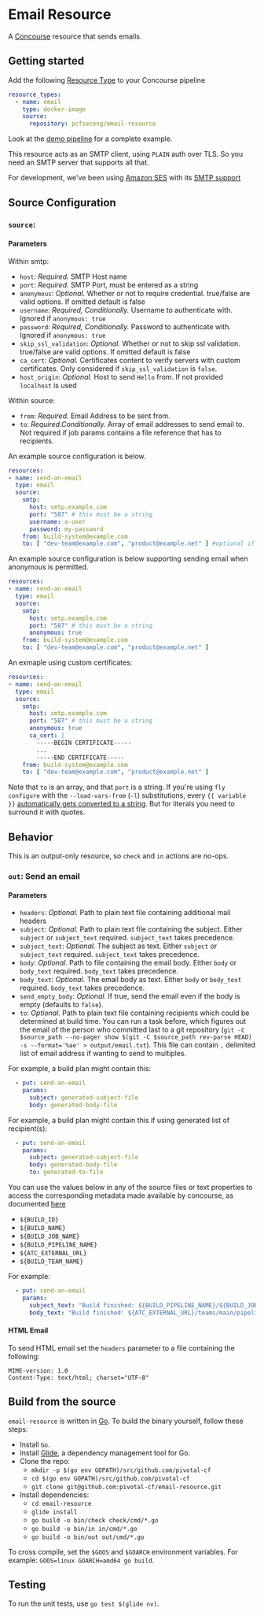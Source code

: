 # Email Resource

A [Concourse](http://concourse.ci) resource that sends emails.

## Getting started
Add the following [Resource Type](http://concourse.ci/configuring-resource-types.html) to your Concourse pipeline
```yaml
resource_types:
  - name: email
    type: docker-image
    source:
      repository: pcfseceng/email-resource
```

Look at the [demo pipeline](https://github.com/pivotal-cf/email-resource/blob/master/example/demo-pipeline.yml) for a complete example.

This resource acts as an SMTP client, using `PLAIN` auth over TLS.  So you need an SMTP server that supports all that.

For development, we've been using [Amazon SES](https://aws.amazon.com/ses/) with its [SMTP support](http://docs.aws.amazon.com/ses/latest/DeveloperGuide/smtp-credentials.html)

## Source Configuration

### `source`:

#### Parameters

Within smtp:

* `host`: *Required.* SMTP Host name
* `port`: *Required.* SMTP Port, must be entered as a string
* `anonymous`: *Optional.* Whether or not to require credential.  true/false are valid options.  If omitted default is false
* `username`: *Required, Conditionally.* Username to authenticate with.  Ignored if `anonymous: true`
* `password`: *Required, Conditionally.* Password to authenticate with.  Ignored if `anonymous: true`
* `skip_ssl_validation`: *Optional.* Whether or not to skip ssl validation.  true/false are valid options.  If omitted default is false
* `ca_cert`: *Optional.* Certificates content to verify servers with custom certificates. Only considered if `skip_ssl_validation` is `false`.
* `host_origin`: *Optional.* Host to send `Hello` from.  If not provided `localhost` is used

Within source:
* `from`: *Required.* Email Address to be sent from.
* `to`: *Required.Conditionally.* Array of email addresses to send email to.  Not required if job params contains a file reference that has to recipients.

An example source configuration is below.
```yaml
resources:
- name: send-an-email
  type: email
  source:
    smtp:
      host: smtp.example.com
      port: "587" # this must be a string
      username: a-user
      password: my-password
    from: build-system@example.com
    to: [ "dev-team@example.com", "product@example.net" ] #optional if `params.additional_recipient` is specified
```

An example source configuration is below supporting sending email when anonymous is permitted.
```yaml
resources:
- name: send-an-email
  type: email
  source:
    smtp:
      host: smtp.example.com
      port: "587" # this must be a string
      anonymous: true
    from: build-system@example.com
    to: [ "dev-team@example.com", "product@example.net" ]
```

An exmaple using custom certificates:
```yaml
resources:
- name: send-an-email
  type: email
  source:
    smtp:
      host: smtp.example.com
      port: "587" # this must be a string
      anonymous: true
      ca_cert: |
        -----BEGIN CERTIFICATE-----
        ...
        -----END CERTIFICATE-----
    from: build-system@example.com
    to: [ "dev-team@example.com", "product@example.net" ]
```
Note that `to` is an array, and that `port` is a string.
If you're using `fly configure` with the `--load-vars-from` (`-l`) substitutions, every `{{ variable }}`
[automatically gets converted to a string](http://concourse.ci/fly-cli.html).
But for literals you need to surround it with quotes.

## Behavior

This is an output-only resource, so `check` and `in` actions are no-ops.

### `out`: Send an email

#### Parameters

* `headers`: *Optional.* Path to plain text file containing additional mail headers
* `subject`: *Optional.* Path to plain text file containing the subject. Either `subject` or `subject_text` required. `subject_text` takes precedence.
* `subject_text`: *Optional.* The subject as text. Either `subject` or `subject_text` required. `subject_text` takes precedence.
* `body`: *Optional.* Path to file containing the email body. Either `body` or `body_text` required. `body_text` takes precedence.
* `body_text`: *Optional.* The email body as text. Either `body` or `body_text` required. `body_text` takes precedence.
* `send_empty_body`: *Optional.* If true, send the email even if the body is empty (defaults to `false`).
* `to`: *Optional.* Path to plain text file containing recipients which could be determined at build time. You can run a task before, which figures out the email of the person who committed last to a git repository (`git -C $source_path --no-pager show $(git -C $source_path rev-parse HEAD) -s --format='%ae' > output/email.txt`).  This file can contain `,` delimited list of email address if wanting to send to multiples.

For example, a build plan might contain this:
```yaml
  - put: send-an-email
    params:
      subject: generated-subject-file
      body: generated-body-file
```

For example, a build plan might contain this if using generated list of recipient(s):
```yaml
  - put: send-an-email
    params:
      subject: generated-subject-file
      body: generated-body-file
      to: generated-to-file
```

You can use the values below in any of the source files or text properties to access the corresponding metadata made available by concourse, as documented [here](http://concourse.ci/implementing-resources.html)

* `${BUILD_ID}`
* `${BUILD_NAME}`
* `${BUILD_JOB_NAME}`
* `${BUILD_PIPELINE_NAME}`
* `${ATC_EXTERNAL_URL}`
* `${BUILD_TEAM_NAME}`

For example:

```yaml
  - put: send-an-email
    params:
      subject_text: "Build finished: ${BUILD_PIPELINE_NAME}/${BUILD_JOB_NAME}/${BUILD_NAME}"
      body_text: "Build finished: ${ATC_EXTERNAL_URL}/teams/main/pipelines/${BUILD_PIPELINE_NAME}/jobs/${BUILD_JOB_NAME}/builds/${BUILD_NAME}"
```

#### HTML Email

To send HTML email set the `headers` parameter to a file containing the following:

```
MIME-version: 1.0
Content-Type: text/html; charset="UTF-8"
```


## Build from the source

`email-resource` is written in [Go](https://golang.org/).
To build the binary yourself, follow these steps:

* Install `Go`.
* Install [Glide](https://github.com/Masterminds/glide), a dependency management tool for Go.
* Clone the repo:
  - `mkdir -p $(go env GOPATH)/src/github.com/pivotal-cf`
  - `cd $(go env GOPATH)/src/github.com/pivotal-cf`
  - `git clone git@github.com:pivotal-cf/email-resource.git`
* Install dependencies:
  - `cd email-resource`
  - `glide install`
  - `go build -o bin/check check/cmd/*.go`
  - `go build -o bin/in in/cmd/*.go`
  - `go build -o bin/out out/cmd/*.go`

To cross compile, set the `$GOOS` and `$GOARCH` environment variables.
For example: `GOOS=linux GOARCH=amd64 go build`.

## Testing

To run the unit tests, use `go test $(glide nv)`.
